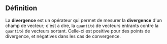 ## Définition
La **divergence** est un opérateur qui permet de mesurer la **divergence** d'un champ de vecteur; c'est a dire, la `quantité` de vecteurs entrants contre la `quantité` de vecteurs sortant. Celle-ci est positive pour des points de divergence, et négatives dans les cas de convergence. 